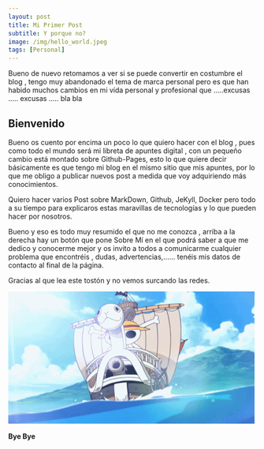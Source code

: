 ```yaml
---
layout: post
title: Mi Primer Post
subtitle: Y porque no?
image: /img/hello_world.jpeg
tags: [Personal]
---
```


Bueno de nuevo retomamos a ver si se puede convertir en costumbre el blog , tengo muy abandonado el tema de marca personal pero es que han habido muchos cambios en mi vída personal y profesional que .....excusas ..... excusas ..... bla bla


## Bienvenido

Bueno os cuento por encima un poco lo que quiero hacer con el blog , pues como todo el mundo será mi libreta de apuntes digital , con un pequeño cambio está montado sobre Github-Pages, esto lo que quiere decir básicamente es que tengo mi blog en el mismo sitio que mis apuntes,  por lo que me obligo a publicar nuevos post a medida que voy adquiriendo más conocimientos.

Quiero hacer varios Post sobre MarkDown, Github, JeKyll, Docker pero todo a su tiempo para explicaros estas maravillas de tecnologías y lo que pueden hacer por nosotros.

Bueno y eso es todo muy resumido el que no me conozca , arriba a la derecha hay un botón que pone Sobre Mí en el que podrá saber a que me dedico y conocerme mejor y os invito a todos a comunicarme cualquier problema que encontréis , dudas, advertencias,...... tenéis mis datos de contacto al final de la página.

Gracias al que lea este tostón y no vemos surcando las redes.

![Surcando](/img/surcando.gif)

**Bye Bye**
